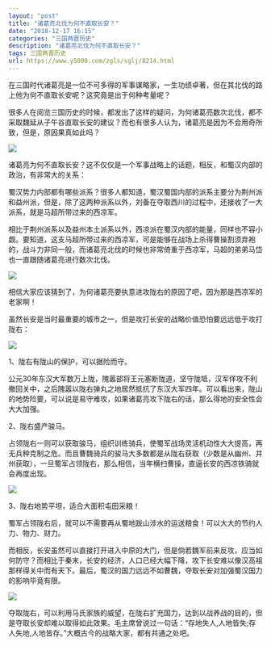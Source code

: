 ```yaml
---
layout: "post"
title: "诸葛亮北伐为何不直取长安？"
date: "2018-12-17 16:15"
categories: "三国两晋历史"
description: "诸葛亮北伐为何不直取长安？"
tags: 三国两晋历史
url: https://www.y5000.com/zgls/sglj/8214.html
---
```






在三国时代诸葛亮是一位不可多得的军事谋略家，一生功绩卓著，但在其北伐的路上他为何不直取长安呢？这究竟是出于何种考量呢？

很多人在阅览三国历史的时候，都发出了这样的疑问，为何诸葛亮数次北伐，都不采取魏延从子午谷直取长安的建议？而也有很多人认为，诸葛亮是因为不会用奇所致，但是，原因果真如此吗？

![](https://img.y5000.com/uploads/allimg/161226/103TM418-0.jpg)

诸葛亮为何不直取长安？这不仅仅是一个军事战略上的话题，相反，和蜀汉内部的政治，有非常大的关系：

蜀汉势力内部都有哪些派系？很多人都知道，蜀汉蜀国内部的派系主要分为荆州派和益州派，但是，除了这两种派系以外，刘备在夺取西川的过程中，还接收了一大派系，就是马超所带过来的西凉军。

相比于荆州派系以及益州本土派系以外，西凉派在蜀汉内部的能量，同样也不容小觑。要知道，这支马超所带过来的西凉军，可是能够在战场上杀得曹操割须弃袍的，战斗力非同一般，而诸葛亮北伐的时候也非常倚重于西凉军，马超的弟弟马岱也一直跟随诸葛亮进行数次北伐。

![](https://img.y5000.com/uploads/allimg/161226/103TI5J-1.jpg)

相信大家应该猜到了，为何诸葛亮要执意进攻陇右的原因了吧，因为那是西凉军的老家啊！

虽然长安是当时最重要的城市之一，但是攻打长安的战略价值恐怕要远远低于攻打陇右：

![](https://img.y5000.com/uploads/allimg/161226/103TM458-2.jpg)

1、陇右有陇山的保护，可以据险而守。

公元30年东汉大军数万上陇，隗嚣部将王元塞断陇道，坚守陇坻，汉军佯攻不利撤回关中，之后隗嚣以陇右弹丸之地居然抵抗了东汉大军四年。可以看出来，陇山的地势险要，可以说是易守难攻，如果诸葛亮攻下陇右的话，那么得地的安全性会大大加强。

2、陇右盛产骏马。

占领陇右一则可以获取骏马，组织训练骑兵，使蜀军战场灵活机动性大大提高，再无兵种克制之危。而且曹魏骑兵的骏马大多数都是从陇右获取（少数是从幽州、并州获取），一旦蜀军占领陇右，那么相信，当年横扫曹操，直逼长安的西凉铁骑就会再度出现。

![](https://img.y5000.com/uploads/allimg/161226/103TGP3-3.jpg)

3、陇右地势平坦，适合大面积屯田采粮！

蜀军占领陇右后，就可以不需要再从蜀地跋山涉水的运送粮食！可以大大的节约人力、物力、财力。

而相反，长安虽然可以直接打开进入中原的大门，但是倘若魏军前来反攻，应当如何防守？而相比于秦末，长安的经济，人口已经大幅下降，攻下长安难以像汉高祖那样得关中而有天下。最后，蜀汉的国力远远不如曹魏，夺取长安对加强蜀汉国力的影响毕竟有限。

![](https://img.y5000.com/uploads/allimg/161226/103TG2F-4.jpg)

夺取陇右，可以利用马氏家族的威望，在陇右扩充国力，达到以战养战的目的，但是夺取长安却难以取得如此效果。毛主席曾说过一句话：“存地失人,人地皆失;存人失地,人地皆存。”大概古今的战略大家，都有共通之处吧。
